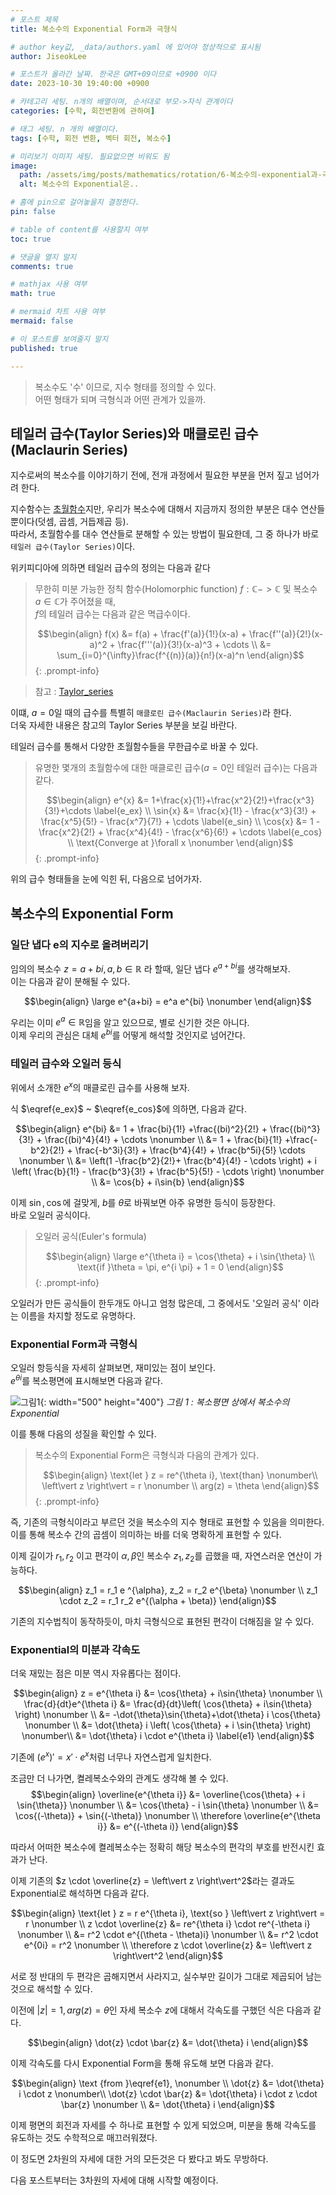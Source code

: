 ```yaml
---
# 포스트 제목
title: 복소수의 Exponential Form과 극형식

# author key값, _data/authors.yaml 에 있어야 정상적으로 표시됨
author: JiseokLee

# 포스트가 올라간 날짜. 한국은 GMT+09이므로 +0900 이다
date: 2023-10-30 19:40:00 +0900 

# 카테고리 세팅. n개의 배열이며, 순서대로 부모->자식 관계이다
categories: [수학, 회전변환에 관하여]

# 태그 세팅. n 개의 배열이다.
tags: [수학, 회전 변환, 벡터 회전, 복소수]

# 미리보기 이미지 세팅. 필요없으면 비워도 됨
image:
  path: /assets/img/posts/mathematics/rotation/6-복소수의-exponential과-극형식/jacket.png
  alt: 복소수의 Exponential은..

# 홈에 pin으로 걸어놓을지 결정한다.
pin: false

# table of content를 사용할지 여부
toc: true

# 댓글을 열지 말지
comments: true

# mathjax 사용 여부
math: true

# mermaid 차트 사용 여부
mermaid: false

# 이 포스트를 보여줄지 말지
published: true

---
```


> 복소수도 '수' 이므로, 지수 형태를 정의할 수 있다.  
> 어떤 형태가 되며 극형식과 어떤 관계가 있을까.

## 테일러 급수(Taylor Series)와 매클로린 급수(Maclaurin Series)

지수로써의 복소수를 이야기하기 전에, 전개 과정에서 필요한 부분을 먼저 짚고 넘어가려 한다.

지수함수는 [초월함수](https://ko.wikipedia.org/wiki/%EC%B4%88%EC%9B%94%ED%95%A8%EC%88%98)지만, 우리가 복소수에 대해서 지금까지 정의한 부분은 대수 연산들 뿐이다(덧셈, 곱셈, 거듭제곱 등).  
따라서, 초월함수를 대수 연산들로 분해할 수 있는 방법이 필요한데, 그 중 하나가 바로 `테일러 급수(Taylor Series)`이다.

위키피디아에 의하면 테일러 급수의 정의는 다음과 같다

> 무한히 미분 가능한 정칙 함수(Holomorphic function) $f:\mathbb{C} -> \mathbb{C}$ 및 복소수 $a \in \mathbb{C}$가 주어졌을 때,  
> $f$의 테일러 급수는 다음과 같은 멱급수이다.
>
> $$\begin{align}
> f(x) &= f(a) + \frac{f'(a)}{1!}(x-a) + \frac{f''(a)}{2!}(x-a)^2 + \frac{f'''(a)}{3!}(x-a)^3 + \cdots \\
> &= \sum_{i=0}^{\infty}\frac{f^{(n)}(a)}{n!}(x-a)^n
> \end{align}$$
{: .prompt-info}

> 참고 : [Taylor_series](https://en.wikipedia.org/wiki/Taylor_series)

이떄, $a=0$일 때의 급수를 특별히 `매클로린 급수(Maclaurin Series)`라 한다.  
더욱 자세한 내용은 참고의 Taylor Series 부분을 보길 바란다.

테일러 급수를 통해서 다양한 초월함수들을 무한급수로 바꿀 수 있다.

> 유명한 몇개의 초월함수에 대한 매클로린 급수($a=0$인 테일러 급수)는 다음과 같다.
>
> $$\begin{align}
> e^{x} &= 1+\frac{x}{1!}+\frac{x^2}{2!}+\frac{x^3}{3!}+\cdots \label{e_ex} \\
> \sin{x} &= \frac{x}{1!} - \frac{x^3}{3!} + \frac{x^5}{5!} - \frac{x^7}{7!} + \cdots  \label{e_sin} \\
> \cos{x} &= 1 - \frac{x^2}{2!} + \frac{x^4}{4!} - \frac{x^6}{6!} + \cdots \label{e_cos} \\
> \text{Converge at }\forall x  \nonumber
> \end{align}$$
{: .prompt-info}

위의 급수 형태들을 눈에 익힌 뒤, 다음으로 넘어가자.

## 복소수의 Exponential Form

### 일단 냅다 e의 지수로 올려버리기

임의의 복소수 $z=a+bi, a,b \in \mathbb{R}$ 라 할때,
일단 냅다 $e^{a+bi}$를 생각해보자.  
이는 다음과 같이 분해될 수 있다.

$$\begin{align} \large
e^{a+bi} = e^a e^{bi} \nonumber
\end{align}$$

우리는 이미 $e^a \in \mathbb{R}$임을 알고 있으므로, 별로 신기한 것은 아니다.  
이제 우리의 관심은 대체 $e^{bi}$를 어떻게 해석할 것인지로 넘어간다.

### 테일러 급수와 오일러 등식

위에서 소개한 $e^{x}$의 매클로린 급수를 사용해 보자.

식 $\eqref{e_ex}$ ~ $\eqref{e_cos}$에 의하면, 다음과 같다.

$$\begin{align}
e^{bi} &= 1 + \frac{bi}{1!} +\frac{(bi)^2}{2!} + \frac{(bi)^3}{3!} + \frac{(bi)^4}{4!} + \cdots \nonumber \\
&= 1 + \frac{bi}{1!} +\frac{-b^2}{2!} + \frac{-b^3i}{3!} + \frac{b^4}{4!} + \frac{b^5i}{5!} \cdots \nonumber \\
&= \left(1 -\frac{b^2}{2!}+ \frac{b^4}{4!} - \cdots \right) + i \left( \frac{b}{1!} - \frac{b^3}{3!} + \frac{b^5}{5!} - \cdots \right) \nonumber \\
&= \cos{b} + i\sin{b}
\end{align}$$

이제 $\sin, \cos$에 걸맞게, $b$를 $\theta$로 바꿔보면 아주 유명한 등식이 등장한다.  
바로 오일러 공식이다.

> 오일러 공식(Euler's formula)
>
> $$\begin{align} \large
> e^{\theta i} = \cos{\theta} + i \sin{\theta} \\
> \text{if }\theta = \pi, e^{i \pi} + 1 = 0
> \end{align}$$
{: .prompt-info}

오일러가 만든 공식들이 한두개도 아니고 엄청 많은데, 그 중에서도 '오일러 공식' 이라는 이름을 차지할 정도로 유명하다.

### Exponential Form과 극형식

오일러 항등식을 자세히 살펴보면, 재미있는 점이 보인다.  
$e^{\theta i}$를 복소평면에 표시해보면 다음과 같다.

![그림1](/assets/img/posts/mathematics/rotation/6-복소수의-exponential과-극형식/complex_plane_exponential_form.png){: width="500" height="400"}
_그림 1 : 복소평면 상에서 복소수의 Exponential_

이를 통해 다음의 성질을 확인할 수 있다.

> 복소수의 Exponential Form은 극형식과 다음의 관계가 있다.
>
> $$\begin{align}
> \text{let } z = re^{\theta i}, \text{than} \nonumber\\
> \left\vert z \right\vert = r \nonumber \\
> arg(z) = \theta
> \end{align}$$
{: .prompt-info}

즉, 기존의 극형식이라고 부르던 것을 복소수의 지수 형태로 표현할 수 있음을 의미한다.  
이를 통해 복소수 간의 곱셈이 의미하는 바를 더욱 명확하게 표현할 수 있다.

이제 길이가 $r_1, r_2$ 이고 편각이 $\alpha, \beta$인 복소수 $z_1, z_2$를 곱했을 때, 자연스러운 연산이 가능하다.

$$\begin{align}
z_1 = r_1 e ^{\alpha}, z_2 = r_2 e^{\beta} \nonumber \\
z_1 \cdot z_2 = r_1 r_2 e^{(\alpha + \beta)}
\end{align}$$

기존의 지수법칙이 동작하듯이, 마치 극형식으로 표현된 편각이 더해짐을 알 수 있다.

### Exponential의 미분과 각속도

더욱 재밌는 점은 미분 역시 자유롭다는 점이다.

$$\begin{align}
z = e^{\theta i} &= \cos{\theta} + i\sin{\theta} \nonumber \\
\frac{d}{dt}e^{\theta i} &= \frac{d}{dt}\left( \cos{\theta} + i\sin{\theta} \right) \nonumber \\
&= -\dot{\theta}\sin{\theta}+\dot{\theta} i \cos{\theta} \nonumber \\
&= \dot{\theta} i \left( \cos{\theta} +  i \sin{\theta} \right)  \nonumber\\
&= \dot{\theta} i \cdot e^{\theta i} \label{e1}
\end{align}$$

기존에 $(e^x)'=x' \cdot e^x$처럼 너무나 자연스럽게 일치한다.

조금만 더 나가면, 켤레복소수와의 관계도 생각해 볼 수 있다.
$$\begin{align}
\overline{e^{\theta i}} &= \overline{\cos{\theta} + i \sin{\theta}} \nonumber \\
&= \cos{\theta} - i \sin{\theta} \nonumber \\
&= \cos{(-\theta)} + \sin{(-\theta)} \nonumber \\
\therefore \overline{e^{\theta i}}  &= e^{(-\theta i)}
\end{align}$$

따라서 어떠한 복소수에 켤레복소수는 정확히 해당 복소수의 편각의 부호를 반전시킨 효과가 난다.

이제 기존의 $z \cdot \overline{z} = \left\vert z \right\vert^2$라는 결과도 Exponential로 해석하면 다음과 같다.

$$\begin{align}
\text{let } z = r e^{\theta i}, \text{so } \left\vert z \right\vert  = r \nonumber \\
z \cdot \overline{z} &= re^{\theta i} \cdot re^{-\theta i} \nonumber \\
&= r^2 \cdot e^{(\theta - \theta)i} \nonumber \\
&= r^2 \cdot e^{0i} = r^2 \nonumber \\
\therefore z \cdot \overline{z} &= \left\vert z \right\vert^2
\end{align}$$

서로 정 반대의 두 편각은 곱해지면서 사라지고, 실수부만 길이가 그대로 제곱되어 남는 것으로 해석할 수 있다.

이전에  $\left\vert z \right\vert = 1, arg(z) = \theta$인 자세 복소수 $z$에 대해서 각속도를 구했던 식은 다음과 같다.

$$\begin{align}
\dot{z} \cdot \bar{z} &= \dot{\theta} i
\end{align}$$

이제 각속도를 다시 Exponential Form을 통해 유도해 보면 다음과 같다.

$$\begin{align}
\text {from }\eqref{e1}, \nonumber \\
\dot{z} &= \dot{\theta} i \cdot z \nonumber\\
\dot{z} \cdot \bar{z} &= \dot{\theta} i \cdot z \cdot \bar{z} \nonumber \\
&= \dot{\theta} i
\end{align}$$

이제 평면의 회전과 자세를 수 하나로 표현할 수 있게 되었으며,
미분을 통해 각속도를 유도하는 것도 수학적으로 매끄러워졌다.

이 정도면 2차원의 자세에 대한 거의 모든것은 다 봤다고 봐도 무방하다.

다음 포스트부터는 3차원의 자세에 대해 시작할 예정이다.
